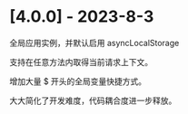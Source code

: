 # [4.0.0] - 2023-8-3

全局应用实例，并默认启用 asyncLocalStorage

支持在任意方法内取得当前请求上下文。

增加大量 $ 开头的全局变量快捷方式。

大大简化了开发难度，代码耦合度进一步释放。
